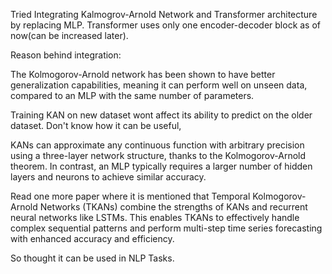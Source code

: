 Tried Integrating Kalmogrov-Arnold Network and Transformer architecture by replacing MLP. Transformer uses only one encoder-decoder block as of now(can be increased later). 

Reason behind integration:

The Kolmogorov-Arnold network has been shown to have better generalization capabilities, meaning it can perform well on unseen data, compared to an MLP with the same number of parameters.

Training KAN on new dataset wont affect its ability to predict on the older dataset. Don't know how it can be useful,

KANs can approximate any continuous function with arbitrary precision using a three-layer network structure, thanks to the Kolmogorov-Arnold theorem. In contrast, an MLP typically requires a larger number of hidden layers and neurons to achieve similar accuracy.

Read one more paper where it is mentioned that Temporal Kolmogorov-Arnold Networks (TKANs) combine the strengths of KANs and recurrent neural networks like LSTMs. This enables TKANs to effectively handle complex sequential patterns and perform multi-step time series forecasting with enhanced accuracy and efficiency.

So thought it can be used in NLP Tasks.
